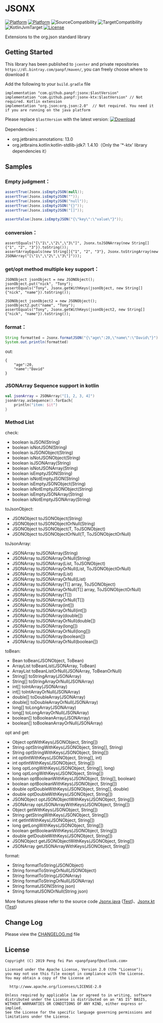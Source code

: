 # JSONX

[![Platform][platform_java_icon]][platform_java_link]
[![Platform][platform_kotlin_icon]][platform_kotlin_link]
![SourceCompatibility][source_compatibility_icon]
![TargetCompatibility][target_compatibility_icon]
![KotlinJvmTarget][kotlin_jvmtarget_icon]
[![License][license_icon]][license_link]

Extensions to the org.json standard library

## Getting Started

This library has been published to `jcenter` and private repositories `https://dl.bintray.com/panpf/maven/`, you can freely choose where to download it

Add the following to your `build.gradle` file

```grovvy
implementation "com.github.panpf:jsonx:$lastVersion"
implementation "com.github.panpf:jsonx-ktx:$lastVersion" // Not required. Kotlin extension
implementation "org.json:org.json:2.0"  // Not required. You need it if you are running on the java platform
```

Please replace `$lastVersion` with the latest version: [![Download][version_java_icon]][version_java_link]

Dependencies：
* org.jetbrains:annotations: 13.0
* org.jetbrains.kotlin:kotlin-stdlib-jdk7: 1.4.10（Only the '\*-ktx' library dependencies it）

## Samples

### Empty judgment：
```java
assertTrue(Jsonx.isEmptyJSON(null));
assertTrue(Jsonx.isEmptyJSON(""));
assertTrue(Jsonx.isEmptyJSON("null"));
assertTrue(Jsonx.isEmptyJSON("{}"));
assertTrue(Jsonx.isEmptyJSON("[]"));

assertFalse(Jsonx.isEmptyJSON("{\"key\":\"value\"}"));
```

### conversion：
```
assertEquals("[\"1\",\"2\",\"3\"]", Jsonx.toJSONArray(new String[]{"1", "2", "3"}).toString());
assertArrayEquals(new String[]{"1", "2", "3"}, Jsonx.toStringArray(new JSONArray("[\"1\",\"2\",\"3\"]")));
```

### get/opt method multiple key support：
```
JSONObject jsonObject = new JSONObject();
jsonObject.put("nick", "Tony");
assertEquals("Tony", Jsonx.getWithKeys(jsonObject, new String[]{"nick", "name"}).toString());

JSONObject jsonObject2 = new JSONObject();
jsonObject2.put("name", "Tony");
assertEquals("Tony", Jsonx.getWithKeys(jsonObject2, new String[]{"nick", "name"}).toString());
```

### format：
```java
String formatted = Jsonx.formatJSON("{\"age\":20,\"name\":\"David\"}")
System.out.println(formatted)
```
out:
```
{
    "age":20,
    "name":"David"
}
```

### JSONArray Sequence support in kotlin
```kotlin
val jsonArray = JSONArray("[1, 2, 3, 4]")
jsonArray.asSequence().forEach{
    println("item: $it")
}
```

### Method List

check:
* boolean isJSON(String)
* boolean isNotJSON(String)
* boolean isJSONObject(String)
* boolean isNotJSONObject(String)
* boolean isJSONArray(String)
* boolean isNotJSONArray(String)
* boolean isEmptyJSON(String)
* boolean isNotEmptyJSON(String)
* boolean isEmptyJSONObject(String)
* boolean isNotEmptyJSONObject(String)
* boolean isEmptyJSONArray(String)
* boolean isNotEmptyJSONArray(String)

toJsonObject:
* JSONObject toJSONObject(String)
* JSONObject toJSONObjectOrNull(String)
* <T> JSONObject toJSONObject(T, ToJSONObject<T>)
* <T> JSONObject toJSONObjectOrNull(T, ToJSONObjectOrNull<T>)

toJsonArray:
* JSONArray toJSONArray(String)
* JSONArray toJSONArrayOrNull(String)
* <T> JSONArray toJSONArray(List<T>, ToJSONObject<T>)
* <T> JSONArray toJSONArrayOrNull(List<T>, ToJSONObjectOrNull<T>)
* <T> JSONArray toJSONArray(List<T>)
* <T> JSONArray toJSONArrayOrNull(List<T>)
* <T> JSONArray toJSONArray(T[] array, ToJSONObject<T>)
* <T> JSONArray toJSONArrayOrNull(T[] array, ToJSONObjectOrNull<T>)
* <T> JSONArray toJSONArray(T[])
* <T> JSONArray toJSONArrayOrNull(T[])
* JSONArray toJSONArray(int[]) 
* JSONArray toJSONArrayOrNull(int[])
* JSONArray toJSONArray(double[]) 
* JSONArray toJSONArrayOrNull(double[])
* JSONArray toJSONArray(long[])
* JSONArray toJSONArrayOrNull(long[])
* JSONArray toJSONArray(boolean[])
* JSONArray toJSONArrayOrNull(boolean[])

toBean:
* <Bean> Bean toBean(JSONObject, ToBean<Bean>)
* <Bean> ArrayList<Bean> toBeanList(JSONArray, ToBean<Bean>)
* <Bean> ArrayList<Bean> toBeanListOrNull(JSONArray, ToBeanOrNull<Bean>)
* String[] toStringArray(JSONArray)
* String[] toStringArrayOrNull(JSONArray)
* int[] toIntArray(JSONArray)
* int[] toIntArrayOrNull(JSONArray)
* double[] toDoubleArray(JSONArray)
* double[] toDoubleArrayOrNull(JSONArray)
* long[] toLongArray(JSONArray)
* long[] toLongArrayOrNull(JSONArray)
* boolean[] toBooleanArray(JSONArray)
* boolean[] toBooleanArrayOrNull(JSONArray)

opt and get:
* Object optWithKeys(JSONObject, String[])
* String optStringWithKeys(JSONObject, String[], String)
* String optStringWithKeys(JSONObject, String[])
* int optIntWithKeys(JSONObject, String[], int)
* int optIntWithKeys(JSONObject, String[])
* long optLongWithKeys(JSONObject, String[], long)
* long optLongWithKeys(JSONObject, String[])
* boolean optBooleanWithKeys(JSONObject, String[], boolean)
* boolean optBooleanWithKeys(JSONObject, String[])
* double optDoubleWithKeys(JSONObject, String[], double)
* double optDoubleWithKeys(JSONObject, String[])
* JSONObject optJSONObjectWithKeys(JSONObject, String[])
* JSONArray optJSONArrayWithKeys(JSONObject, String[])
* Object getWithKeys(JSONObject, String[])
* String getStringWithKeys(JSONObject, String[])
* int getIntWithKeys(JSONObject, String[])
* long getLongWithKeys(JSONObject, String[])
* boolean getBooleanWithKeys(JSONObject, String[])
* double getDoubleWithKeys(JSONObject, String[])
* JSONObject getJSONObjectWithKeys(JSONObject, String[]) 
* JSONArray getJSONArrayWithKeys(JSONObject, String[])

format:
* String formatToString(JSONObject)
* String formatToStringOrNull(JSONObject)
* String formatToString(JSONArray)
* String formatToStringOrNull(JSONArray)
* String formatJSON(String json)
* String formatJSONOrNull(String json)

More features please refer to the source code [Jsonx.java] ([Test][JsonxTest.java])、[Jsonx.kt] ([Test][JsonxTest.kt])

## Change Log

Please view the [CHANGELOG.md] file

## License
    Copyright (C) 2019 Peng fei Pan <panpfpanpf@outlook.com>

    Licensed under the Apache License, Version 2.0 (the "License");
    you may not use this file except in compliance with the License.
    You may obtain a copy of the License at

      http://www.apache.org/licenses/LICENSE-2.0

    Unless required by applicable law or agreed to in writing, software
    distributed under the License is distributed on an "AS IS" BASIS,
    WITHOUT WARRANTIES OR CONDITIONS OF ANY KIND, either express or implied.
    See the License for the specific language governing permissions and
    limitations under the License.


[platform_java_icon]: https://img.shields.io/badge/Platform-Java-red.svg
[platform_java_link]: https://www.java.com
[platform_kotlin_icon]: https://img.shields.io/badge/Platform-Kotlin-blue.svg
[platform_kotlin_link]: http://kotlinlang.org
[source_compatibility_icon]: https://img.shields.io/badge/SourceCompatibility-1.7-red.svg
[target_compatibility_icon]: https://img.shields.io/badge/TargetCompatibility-1.7-red.svg
[kotlin_jvmtarget_icon]: https://img.shields.io/badge/KotlinJvmTarget-1.6-red.svg
[license_icon]: https://img.shields.io/badge/License-Apache%202-blue.svg
[license_link]: https://www.apache.org/licenses/LICENSE-2.0

[version_java_icon]: https://api.bintray.com/packages/panpf/maven/jsonx/images/download.svg
[version_java_link]:https://bintray.com/panpf/maven/jsonx/_latestVersion
[version_kotlin_icon]: https://api.bintray.com/packages/panpf/maven/jsonx-ktx/images/download.svg
[version_kotlin_link]: https://bintray.com/panpf/maven/jsonx-ktx/_latestVersion

[Jsonx.java]: jsonx/src/main/java/com/github/panpf/jsonx/Jsonx.java
[JsonxTest.java]: jsonx/src/test/java/com/github/panpf/jsonx/test/JsonxTest.java
[Jsonx.kt]: jsonx-ktx/src/main/java/com/github/panpf/jsonx/Jsonx.kt
[JsonxTest.kt]: jsonx-ktx/src/test/java/com/github/panpf/jsonx/test/JsonxTest.kt

[CHANGELOG.md]: CHANGELOG.md
